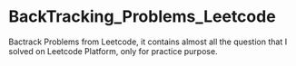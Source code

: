 # BackTracking_Problems_Leetcode
Bactrack Problems from Leetcode, it contains almost all the question that I solved on Leetcode Platform, only for practice purpose.
